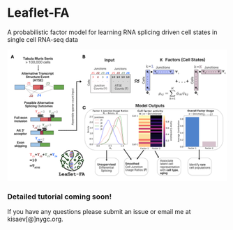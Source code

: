 # Leaflet-FA
A probabilistic factor model for learning RNA splicing driven cell states in single cell RNA-seq data 

<img src="./FIGURE1_FULL.jpg" alt="Figure 1" width="600"/>

### Detailed tutorial coming soon! 

If you have any questions please submit an issue or email me at kisaev[@]nygc.org. 
